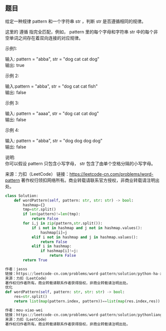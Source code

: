 ## 题目
给定一种规律 pattern 和一个字符串 str ，判断 str 是否遵循相同的规律。

这里的 遵循 指完全匹配，例如， pattern 里的每个字母和字符串 str 中的每个非空单词之间存在着双向连接的对应规律。

示例1:

输入: pattern = "abba", str = "dog cat cat dog"  
输出: true

示例 2:

输入:pattern = "abba", str = "dog cat cat fish"  
输出: false

示例 3:

输入: pattern = "aaaa", str = "dog cat cat dog"  
输出: false

示例 4:

输入: pattern = "abba", str = "dog dog dog dog"  
输出: false

说明:  
你可以假设 pattern 只包含小写字母， str 包含了由单个空格分隔的小写字母。    

来源：力扣（LeetCode）
链接：https://leetcode-cn.com/problems/word-pattern
著作权归领扣网络所有。商业转载请联系官方授权，非商业转载请注明出处。

```python
class Solution:
    def wordPattern(self, pattern: str, str: str) -> bool:
        hashmap={}
        tmp=str.split()
        if len(pattern)!=len(tmp):
            return False
        for i,j in zip(pattern,str.split()):
            if i not in hashmap and j not in hashmap.values():
                hashmap[i]=j    
            elif i not in hashmap and j in hashmap.values():
                return False
            elif i in hashmap:
                if hashmap[i]!=j:
                    return False
        return True

作者：jasss
链接：https://leetcode-cn.com/problems/word-pattern/solution/python-ha-xi-biao-by-jasss-3/
来源：力扣（LeetCode）
著作权归作者所有。商业转载请联系作者获得授权，非商业转载请注明出处。
优化
def wordPattern(self, pattern: str, str: str) -> bool:
    res=str.split()
    return list(map(pattern.index, pattern))==list(map(res.index,res))

作者：mou-xiao-wei
链接：https://leetcode-cn.com/problems/word-pattern/solution/pythonliang-xing-by-mou-xiao-wei/
来源：力扣（LeetCode）
著作权归作者所有。商业转载请联系作者获得授权，非商业转载请注明出处。
```
